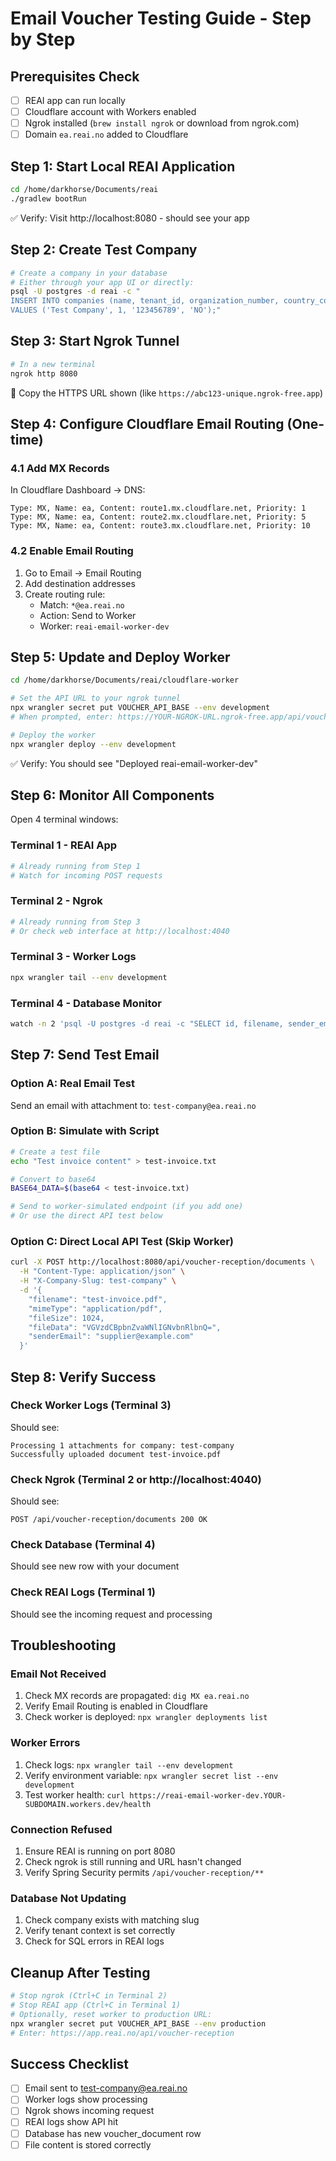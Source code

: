 # Email Voucher Testing Guide - Step by Step

## Prerequisites Check
- [ ] REAI app can run locally
- [ ] Cloudflare account with Workers enabled
- [ ] Ngrok installed (`brew install ngrok` or download from ngrok.com)
- [ ] Domain `ea.reai.no` added to Cloudflare

## Step 1: Start Local REAI Application
```bash
cd /home/darkhorse/Documents/reai
./gradlew bootRun
```
✅ Verify: Visit http://localhost:8080 - should see your app

## Step 2: Create Test Company
```bash
# Create a company in your database
# Either through your app UI or directly:
psql -U postgres -d reai -c "
INSERT INTO companies (name, tenant_id, organization_number, country_code) 
VALUES ('Test Company', 1, '123456789', 'NO');"
```

## Step 3: Start Ngrok Tunnel
```bash
# In a new terminal
ngrok http 8080
```
📝 Copy the HTTPS URL shown (like `https://abc123-unique.ngrok-free.app`)

## Step 4: Configure Cloudflare Email Routing (One-time)

### 4.1 Add MX Records
In Cloudflare Dashboard → DNS:
```
Type: MX, Name: ea, Content: route1.mx.cloudflare.net, Priority: 1
Type: MX, Name: ea, Content: route2.mx.cloudflare.net, Priority: 5
Type: MX, Name: ea, Content: route3.mx.cloudflare.net, Priority: 10
```

### 4.2 Enable Email Routing
1. Go to Email → Email Routing
2. Add destination addresses
3. Create routing rule:
   - Match: `*@ea.reai.no`
   - Action: Send to Worker
   - Worker: `reai-email-worker-dev`

## Step 5: Update and Deploy Worker
```bash
cd /home/darkhorse/Documents/reai/cloudflare-worker

# Set the API URL to your ngrok tunnel
npx wrangler secret put VOUCHER_API_BASE --env development
# When prompted, enter: https://YOUR-NGROK-URL.ngrok-free.app/api/voucher-reception

# Deploy the worker
npx wrangler deploy --env development
```
✅ Verify: You should see "Deployed reai-email-worker-dev"

## Step 6: Monitor All Components
Open 4 terminal windows:

### Terminal 1 - REAI App
```bash
# Already running from Step 1
# Watch for incoming POST requests
```

### Terminal 2 - Ngrok
```bash
# Already running from Step 3
# Or check web interface at http://localhost:4040
```

### Terminal 3 - Worker Logs
```bash
npx wrangler tail --env development
```

### Terminal 4 - Database Monitor
```bash
watch -n 2 'psql -U postgres -d reai -c "SELECT id, filename, sender_email, received_at FROM voucher_documents ORDER BY id DESC LIMIT 5;"'
```

## Step 7: Send Test Email

### Option A: Real Email Test
Send an email with attachment to: `test-company@ea.reai.no`

### Option B: Simulate with Script
```bash
# Create a test file
echo "Test invoice content" > test-invoice.txt

# Convert to base64
BASE64_DATA=$(base64 < test-invoice.txt)

# Send to worker-simulated endpoint (if you add one)
# Or use the direct API test below
```

### Option C: Direct Local API Test (Skip Worker)
```bash
curl -X POST http://localhost:8080/api/voucher-reception/documents \
  -H "Content-Type: application/json" \
  -H "X-Company-Slug: test-company" \
  -d '{
    "filename": "test-invoice.pdf",
    "mimeType": "application/pdf",
    "fileSize": 1024,
    "fileData": "VGVzdCBpbnZvaWNlIGNvbnRlbnQ=",
    "senderEmail": "supplier@example.com"
  }'
```

## Step 8: Verify Success

### Check Worker Logs (Terminal 3)
Should see:
```
Processing 1 attachments for company: test-company
Successfully uploaded document test-invoice.pdf
```

### Check Ngrok (Terminal 2 or http://localhost:4040)
Should see:
```
POST /api/voucher-reception/documents 200 OK
```

### Check Database (Terminal 4)
Should see new row with your document

### Check REAI Logs (Terminal 1)
Should see the incoming request and processing

## Troubleshooting

### Email Not Received
1. Check MX records are propagated: `dig MX ea.reai.no`
2. Verify Email Routing is enabled in Cloudflare
3. Check worker is deployed: `npx wrangler deployments list`

### Worker Errors
1. Check logs: `npx wrangler tail --env development`
2. Verify environment variable: `npx wrangler secret list --env development`
3. Test worker health: `curl https://reai-email-worker-dev.YOUR-SUBDOMAIN.workers.dev/health`

### Connection Refused
1. Ensure REAI is running on port 8080
2. Check ngrok is still running and URL hasn't changed
3. Verify Spring Security permits `/api/voucher-reception/**`

### Database Not Updating
1. Check company exists with matching slug
2. Verify tenant context is set correctly
3. Check for SQL errors in REAI logs

## Cleanup After Testing
```bash
# Stop ngrok (Ctrl+C in Terminal 2)
# Stop REAI app (Ctrl+C in Terminal 1)
# Optionally, reset worker to production URL:
npx wrangler secret put VOUCHER_API_BASE --env production
# Enter: https://app.reai.no/api/voucher-reception
```

## Success Checklist
- [ ] Email sent to test-company@ea.reai.no
- [ ] Worker logs show processing
- [ ] Ngrok shows incoming request
- [ ] REAI logs show API hit
- [ ] Database has new voucher_document row
- [ ] File content is stored correctly